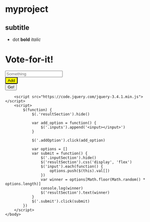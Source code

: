 # myproject
## subtitle
* dot
**bold**
*italic*
<!doctype html>
<html lang=en>
    <head>
        <meta charset=utf-8>
        <title>Vote-for-it</title>
        <link href="./main.css" rel="stylesheet">
    </head>
    <body>
        <h1>Vote-for-it!</h1>
        <div class="inputSection">
            <div class="inputs">
                <input placeholder="Something"></input>
            </div>
            <button style="background-color: yellow" class="addOption">Add</button>
        </div>
        <div class="resultSection"></div>
        <button>Go!</button>

        <script src="https://code.jquery.com/jquery-3.4.1.min.js"></script>
        <script>
            $(function) {
                $(.'resultSection').hide()

                var add_option = function() {
                    $('.inputs').append('<input></input>')
                }

                $('.addOption').click(add_option)

                var options = []
                var submit = function() {
                    $('.inputSection').hide()
                    $('resultSection').css('display', 'flex')
                    $('input').each(function() {
                        options.push($(this).val[])
                    })
                    var winner = options[Math.floor(Math.random() * options.length)]
                    console.log(winner)
                    $('resultSection').text(winner)
                }
                $('.submit').click(submit)        
            })
        </script>
    </body>
</html>